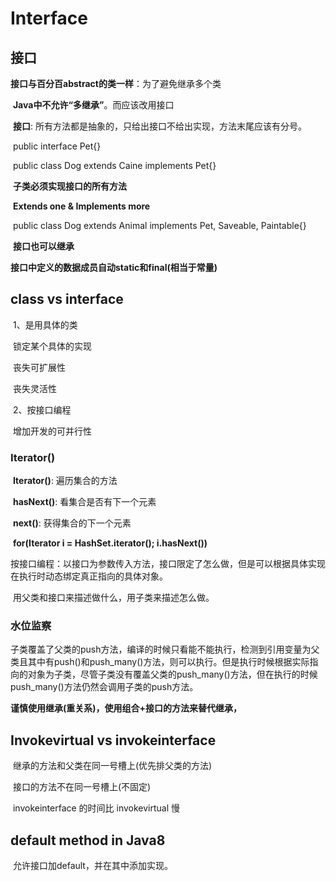 # Interface

## 接口

​	**接口与百分百abstract的类一样**：为了避免继承多个类

​	**Java中不允许“多继承”**。而应该改用接口

​	**接口**: 所有方法都是抽象的，只给出接口不给出实现，方法末尾应该有分号。

​	public interface Pet{}

​	public class Dog extends Caine implements Pet{}

​	**子类必须实现接口的所有方法**

​	**Extends one & Implements more**

​	public class Dog extends Animal implements Pet, Saveable, Paintable{}

​	**接口也可以继承**

​	**接口中定义的数据成员自动static和final(相当于常量)**

## class vs interface

​	1、是用具体的类

​		锁定某个具体的实现

​		丧失可扩展性

​		丧失灵活性

​	2、按接口编程

​		增加开发的可并行性



### Iterator()

​	**Iterator()**: 遍历集合的方法

​		**hasNext()**: 看集合是否有下一个元素

​		**next()**: 获得集合的下一个元素

​	**for(Iterator i = HashSet.iterator(); i.hasNext())**

​	按接口编程：以接口为参数传入方法，接口限定了怎么做，但是可以根据具体实现在执行时动态绑定真正指向的具体对象。

​	用父类和接口来描述做什么，用子类来描述怎么做。



### 水位监察

​	子类覆盖了父类的push方法，编译的时候只看能不能执行，检测到引用变量为父类且其中有push()和push_many()方法，则可以执行。但是执行时候根据实际指向的对象为子类，尽管子类没有覆盖父类的push_many()方法，但在执行的时候push_many()方法仍然会调用子类的push方法。



​	**谨慎使用继承(重关系)，使用组合+接口的方法来替代继承，**



## Invokevirtual vs invokeinterface

​	继承的方法和父类在同一号槽上(优先排父类的方法)

​	接口的方法不在同一号槽上(不固定)

​	invokeinterface 的时间比 invokevirtual 慢

## default method in Java8

​	允许接口加default，并在其中添加实现。

